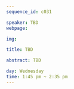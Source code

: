 ```yaml
---
sequence_id: c031

speaker: TBD
webpage: 

img: 

title: TBD

abstract: TBD

day: Wednesday
time: 1:45 pm ~ 2:35 pm
---
```

